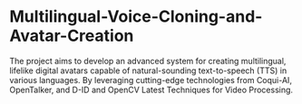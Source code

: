 # Multilingual-Voice-Cloning-and-Avatar-Creation
The project aims to develop an advanced system for creating multilingual, lifelike digital avatars capable of natural-sounding text-to-speech (TTS) in various languages. By leveraging cutting-edge technologies from Coqui-AI, OpenTalker, and D-ID and OpenCV Latest Techniques for Video Processing.
